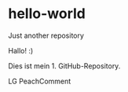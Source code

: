 # hello-world
Just another repository

Hallo! :)

Dies ist mein 1. GitHub-Repository.

LG
PeachComment
